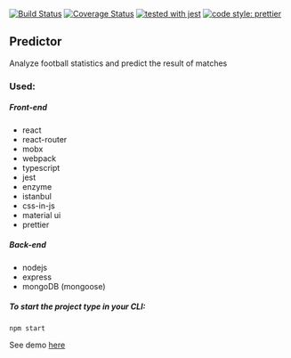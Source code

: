 [![Build Status](https://travis-ci.org/Rod-rig/pl.svg?branch=master)](https://travis-ci.org/Rod-rig/pl)
[![Coverage Status](https://coveralls.io/repos/github/Rod-rig/pl/badge.svg?branch=master)](https://coveralls.io/github/Rod-rig/pl?branch=master)
[![tested with jest](https://img.shields.io/badge/tested_with-jest-99424f.svg)](https://github.com/facebook/jest)
[![code style: prettier](https://img.shields.io/badge/code_style-prettier-ff69b4.svg?style=flat-square)](https://github.com/prettier/prettier)

## Predictor

Analyze football statistics and predict the result of matches

### Used:

##### Front-end

- react
- react-router
- mobx
- webpack
- typescript
- jest
- enzyme
- istanbul
- css-in-js
- material ui
- prettier

##### Back-end

- nodejs
- express
- mongoDB (mongoose)

##### To start the project type in your CLI:

`npm start`

See demo [here](https://predict0r.herokuapp.com/)
